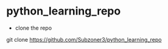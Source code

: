 # python_learning_repo

- clone the repo

git clone https://github.com/Subzoner3/python_learning_repo